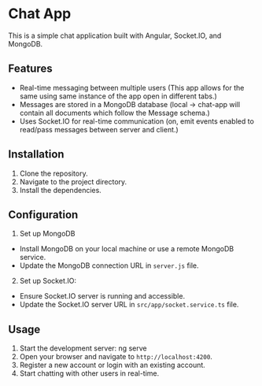 # Chat App
This is a simple chat application built with Angular, Socket.IO, and MongoDB.

## Features
- Real-time messaging between multiple users (This app allows for the same using same instance of the app open in different tabs.)
- Messages are stored in a MongoDB database (local -> chat-app will contain all documents which follow the Message schema.)
- Uses Socket.IO for real-time communication (on, emit events enabled to read/pass messages between server and client.)

## Installation
1. Clone the repository.
2. Navigate to the project directory.
3. Install the dependencies.

## Configuration
1. Set up MongoDB
- Install MongoDB on your local machine or use a remote MongoDB service.
- Update the MongoDB connection URL in `server.js` file.

2. Set up Socket.IO:
- Ensure Socket.IO server is running and accessible.
- Update the Socket.IO server URL in `src/app/socket.service.ts` file.

## Usage
1. Start the development server: ng serve
2. Open your browser and navigate to `http://localhost:4200`.
3. Register a new account or login with an existing account.
4. Start chatting with other users in real-time.



